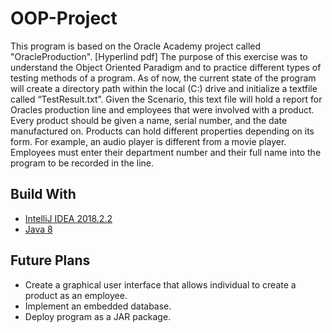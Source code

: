 # OOP-Project

This program is based on the Oracle Academy project called "OracleProduction". [Hyperlind pdf]
The purpose of this exercise was to understand the Object Oriented Paradigm and to practice different types of testing methods of a program.
As of now, the current state of the program will create a directory path within the local (C:) drive and initialize a textfile called “TestResult.txt”.  Given the Scenario, this text file will hold a report for Oracles production line and employees that were involved with a product.
Every product should be given a name, serial number, and the date manufactured on.
Products can hold different properties depending on its form. For example, an audio player is different from a movie player.
Employees must enter their department number and their full name into the program to be recorded in the line. 

## Build With 
* [IntelliJ IDEA 2018.2.2](https://www.jetbrains.com/idea/)
* [Java 8](https://www.oracle.com/technetwork/java/javase/downloads/jdk8-downloads-2133151.html)

## Future Plans
* Create a graphical user interface that allows individual to create a product as an employee.
* Implement an embedded database.
* Deploy program as a JAR package.	
	
